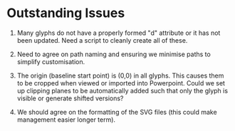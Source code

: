 # Outstanding Issues

1. Many glyphs do not have a properly formed "d" attribute or it has not been updated. Need a script to cleanly create all of these.

2. Need to agree on path naming and ensuring we minimise paths to simplify customisation.

3. The origin (baseline start point) is (0,0) in all glyphs. This causes them to be cropped when viewed or imported into Powerpoint. Could we set up clipping planes to be automatically added such that only the glyph is visible or generate shifted versions?

4. We should agree on the formatting of the SVG files (this could make management easier longer term). 